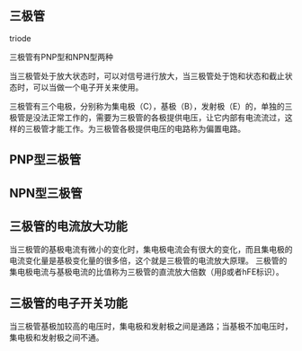 ## 三极管

triode

三极管有PNP型和NPN型两种

当三极管处于放大状态时，可以对信号进行放大，当三极管处于饱和状态和截止状态时，可以当做一个电子开关来使用。

三极管有三个电极，分别称为集电极（C），基极（B），发射极（E）的，单独的三极管是没法正常工作的，需要为三极管的各极提供电压，让它内部有电流流过，这样的三极管才能工作。为三极管各极提供电压的电路称为偏置电路。


## PNP型三极管


## NPN型三极管


## 三极管的电流放大功能

当三极管的基极电流有微小的变化时，集电极电流会有很大的变化，而且集电极的电流变化量是基极变化量的很多倍，这个就是三极管的电流放大原理。
三极管的集电极电流与基极电流的比值称为三极管的直流放大倍数（用β或者hFE标识）。

## 三极管的电子开关功能

当三极管基极加较高的电压时，集电极和发射极之间是通路；当基极不加电压时，集电极和发射极之间不通。